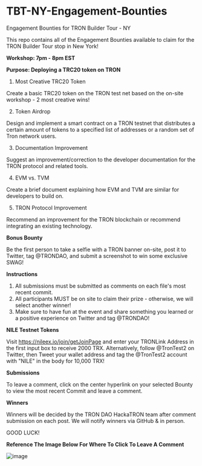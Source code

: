 # TBT-NY-Engagement-Bounties
Engagement Bounties for TRON Builder Tour - NY

This repo contains all of the Engagement Bounties available to claim for the TRON Builder Tour stop in New York!

**Workshop: 7pm - 8pm EST**

**Purpose: Deploying a TRC20 token on TRON**

1. Most Creative TRC20 Token

Create a basic TRC20 token on the TRON test net based on the on-site workshop - 2 most creative wins!

2. Token Airdrop 

Design and implement a smart contract on a TRON testnet that distributes a certain amount of tokens to a specified list of addresses or a random set of Tron network users.

3. Documentation Improvement

Suggest an improvement/correction to the developer documentation for the TRON protocol and related tools.

4. EVM vs. TVM

Create a brief document explaining how EVM and TVM are similar for developers to build on.

5. TRON Protocol Improvement

Recommend an improvement for the TRON blockchain or recommend integrating an existing technology.

**Bonus Bounty**

Be the first person to take a selfie with a TRON banner on-site, post it to Twitter, tag @TRONDAO, and submit a screenshot to win some exclusive SWAG!

**Instructions**

1. All submissions must be submitted as comments on each file's most recent commit.
2. All participants MUST be on site to claim their prize - otherwise, we will select another winner!
3. Make sure to have fun at the event and share something you learned or a positive experience on Twitter and tag @TRONDAO!

**NILE Testnet Tokens**

Visit https://nileex.io/join/getJoinPage and enter your TRONLink Address in the first input box to receive 2000 TRX.
Alternatively, follow @TronTest2 on Twitter, then Tweet your wallet address and tag the @TronTest2 account with "NILE" in the body for 10,000 TRX!

**Submissions**

To leave a comment, click on the center hyperlink on your selected Bounty to view the most recent Commit and leave a comment.

**Winners**

Winners will be decided by the TRON DAO HackaTRON team after comment submission on each post. We will notify winners via GitHub & in person.

GOOD LUCK!

**Reference The Image Below For Where To Click To Leave A Comment**

![image](https://github.com/tronpartnerships/TBT-NY-Engagement-Bounties/assets/115742536/ebcac66e-cf8c-457b-a2b3-15dc2f543a27)
